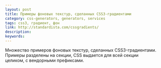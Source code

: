 ```yaml
---
layout: post
title: Примеры фоновых текстур, сделанных CSS3-градиентами
category: css-generators, generators, services
tags: css3, градиент, фон
link: http://standardista.com/cssgradients/
description:
keywords:
---
```


<p>Множество примеров фоновых текстур, сделанных CSS3-градиентами. Примеры разделены на секции, CSS выдается для всей секции целиком, с вендорными префиксами.</p>
